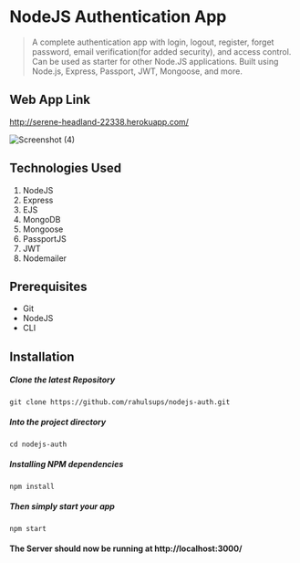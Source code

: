 # NodeJS Authentication App
> A complete authentication app with login, logout, register, forget password, email verification(for added security), and access control. Can be used as starter for other Node.JS applications. Built using Node.js, Express, Passport, JWT, Mongoose, and more. 

## Web App Link
http://serene-headland-22338.herokuapp.com/

![Screenshot (4)](https://user-images.githubusercontent.com/49118089/90341145-b776a900-e01a-11ea-93c8-4f6864a141c1.png)

## Technologies Used
1.  NodeJS
2.  Express
3.  EJS
4.  MongoDB
5.  Mongoose
6.  PassportJS
7.  JWT
8.  Nodemailer


## Prerequisites
- Git
- NodeJS
- CLI

## Installation

##### Clone the latest Repository

`git clone https://github.com/rahulsups/nodejs-auth.git`

##### Into the project directory

`cd nodejs-auth`

##### Installing NPM dependencies

`npm install`

##### Then simply start your app

`npm start`

#### The Server should now be running at http://localhost:3000/

